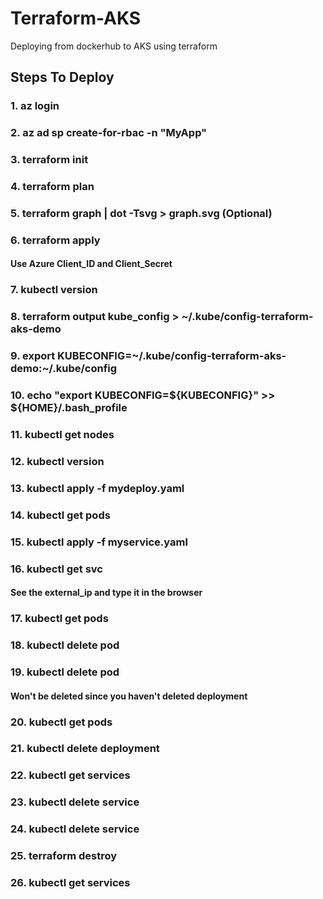 # Terraform-AKS
Deploying from dockerhub to AKS using terraform

## Steps To Deploy
### 1. az login
### 2. az ad sp create-for-rbac -n "MyApp"
### 3. terraform init
### 4. terraform plan
### 5. terraform graph | dot -Tsvg > graph.svg (Optional)
### 6. terraform apply
#### Use Azure Client_ID and Client_Secret
### 7. kubectl version
### 8. terraform output kube_config > ~/.kube/config-terraform-aks-demo
### 9. export KUBECONFIG=~/.kube/config-terraform-aks-demo:~/.kube/config
### 10. echo "export KUBECONFIG=${KUBECONFIG}" >> ${HOME}/.bash_profile
### 11. kubectl get nodes
### 12. kubectl version
### 13. kubectl apply -f mydeploy.yaml
### 14. kubectl get pods
### 15. kubectl apply -f myservice.yaml
### 16. kubectl get svc
#### See the external_ip and type it in the browser
### 17. kubectl get pods
### 18. kubectl delete pod <georgemichael-86fd69d65-2wrjf>
### 19. kubectl delete pod <georgemichael-86fd69d65-txzwb>
#### Won't be deleted since you haven't deleted deployment
### 20. kubectl get pods
### 21. kubectl delete deployment <georgemichael>
### 22. kubectl get services
### 23. kubectl delete service <georgemichael>
### 24. kubectl delete service <kubernetes>
### 25. terraform destroy
### 26. kubectl get services
